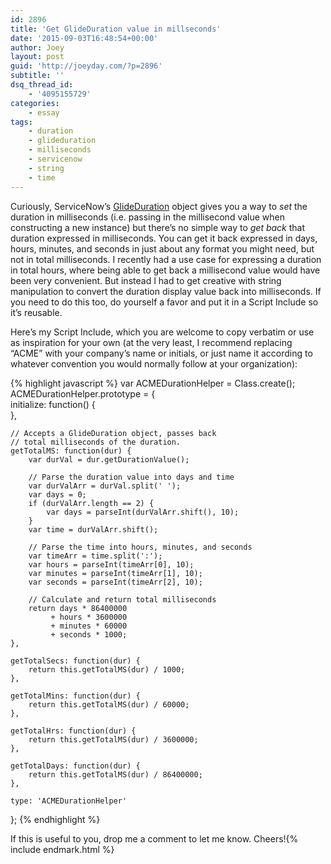 ```yaml
---
id: 2896
title: 'Get GlideDuration value in millseconds'
date: '2015-09-03T16:48:54+00:00'
author: Joey
layout: post
guid: 'http://joeyday.com/?p=2896'
subtitle: ''
dsq_thread_id:
    - '4095155729'
categories:
    - essay
tags:
    - duration
    - glideduration
    - milliseconds
    - servicenow
    - string
    - time
---
```


Curiously, ServiceNow’s [GlideDuration](http://wiki.servicenow.com/index.php?title=Scoped_GlideDuration_API_Reference) object gives you a way to *set* the duration in milliseconds (i.e. passing in the millisecond value when constructing a new instance) but there’s no simple way to *get back* that duration expressed in milliseconds. You can get it back expressed in days, hours, minutes, and seconds in just about any format you might need, but not in total milliseconds. I recently had a use case for expressing a duration in total hours, where being able to get back a millisecond value would have been very convenient. But instead I had to get creative with string manipulation to convert the duration display value back into milliseconds. If you need to do this too, do yourself a favor and put it in a Script Include so it’s reusable.

Here’s my Script Include, which you are welcome to copy verbatim or use as inspiration for your own (at the very least, I recommend replacing “ACME” with your company’s name or initials, or just name it according to whatever convention you would normally follow at your organization):

{% highlight javascript %}
var ACMEDurationHelper = Class.create();  
ACMEDurationHelper.prototype = {  
	initialize: function() {  
	},

	// Accepts a GlideDuration object, passes back
	// total milliseconds of the duration.
	getTotalMS: function(dur) {
		var durVal = dur.getDurationValue();

		// Parse the duration value into days and time
		var durValArr = durVal.split(' ');
		var days = 0;
		if (durValArr.length == 2) {
			var days = parseInt(durValArr.shift(), 10);
		}
		var time = durValArr.shift();

		// Parse the time into hours, minutes, and seconds
		var timeArr = time.split(':');
		var hours = parseInt(timeArr[0], 10);
		var minutes = parseInt(timeArr[1], 10);
		var seconds = parseInt(timeArr[2], 10);

		// Calculate and return total milliseconds
		return days * 86400000
			 + hours * 3600000
			 + minutes * 60000
			 + seconds * 1000;
	},

	getTotalSecs: function(dur) {
		return this.getTotalMS(dur) / 1000;  
	},

	getTotalMins: function(dur) {
		return this.getTotalMS(dur) / 60000;
	},

	getTotalHrs: function(dur) {
		return this.getTotalMS(dur) / 3600000;
	},

	getTotalDays: function(dur) {
		return this.getTotalMS(dur) / 86400000;
	},

	type: 'ACMEDurationHelper'
};
{% endhighlight %}

If this is useful to you, drop me a comment to let me know. Cheers!{% include endmark.html %}
